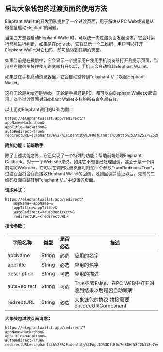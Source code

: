 ## 启动大象钱包的过渡页面的使用方法

  Elephant Wallet的开发团队提供了一个过渡页面，用于解决从PC Web或者是从微信里启动Elephant的问题。
  
  当第三方想要启动Elephant Wallet时，可以统一向过渡页面发起请求，它会对运行环境进行判断，如果是在pc web，它将显示一个二维码，用户可以打开Elephant Wallet对它扫码，即可跳转到预期的页面。
  
  如果当前是在微信中，它会显示一个提示用户使用手机浏览器打开的提示页面，当用户在微信里操作使用浏览器打开以后，手机上会自动唤起Elephant Wallet。 
  
  如果是在手机移动浏览器里，它会自动跳转到"elaphant://..."唤起Elephant Wallet。
  
  这样无论是App还是Web，无论是手机还是PC，都可以向Elephant Wallet发起调用。这个过渡页面对Elephant Wallet支持的所有命令都有效。
  
  以上面对Elephant调用的URL为例：
  ```
  https://elephantwallet.app/redirect/?
  appName=Hackathon&
  appTitle=Hackathon&
  autoRedirect=True&
  redirectURL=elaphant%3A%2F%2Fidentity%3FReturnUrl%3Dhttp%253A%252F%252Fbing.com%26AppID%3D7d80c7e800f5842b3b8e7ec7318189f66b7fd5b6db13bb80fbd89d2b1c444772c1d0202fea1e9cbabbf3258b3d91685484c02c2ae52d78ca39e2e54593ec81dd%26PublicKey%3D032f6347b27401dc0bced2de0ab4531e62c496841cd8e67a58c572e3018dcb72d9%26DID%3DiXzenTELVRDc712tmt2Qvbtk3KcAwV2tU8%26AppName%3DHackathon%26RequestInfo%3Delaaddress%2CEmail%2CNickname%26description%3DEApp%2520Community%26RandomNumber%3D4284432979
  ```

**附加功能：前端助手**

  除了上述功能之外，它还实现了一个特殊的功能：帮助前端处理Elephant Callback。对于一个Web site来说，如果它不想自己处理回调，甚至于是一个纯前端的Web site，它可以在调用过渡页面时附加一个参数“autoRedirect=True”，过渡页面将会负责接收Elephant Wallet的回调，收到回调并验证以后，先前的二维码页面将跳转到"elaphant://..."中设置的<Return URL>页面。

**请求格式：**
```
https://elephantwallet.app/redirect?
	appName=<appName>&
	appTitle=<appTitle>&
	autoRedirect=<autoRedirect>&
	redirectURL=<redirectURL>
```
**指令参数：**

字段名称           | 类型              | 是否必选 | 描述
----------------------| ------------------- | ------------------- | -------------------
appName                | String     | 必选 | 应用的名字
appTitle               | String     | 必选 | 应用的名字
description            | String     | 可选 | 应用的描述
autoRedirect           | String    | 可选 | True或者False，在PC WEB中打开时收到结果以后是否自动跳转
redirectURL         | String     | 必选 | 大象钱包的协议 拼接需要encodeURIComponent


**大象钱包过渡页面请求：**
```
https://elephantwallet.app/redirect/?
appName=Hackathon&
appTitle=Hackathon&
autoRedirect=True&
redirectURL=elaphant%3A%2F%2Fidentity%3FAppID%3D7d80c7e800f5842b3b8e7ec7318189f66b7fd5b6db13bb80fbd89d2b1c444772c1d0202fea1e9cbabbf3258b3d91685484c02c2ae52d78ca39e2e54593ec81dd%26AppName%3DHackathon%26RandomNumber%3D123456789%26DID%3DiXzenTELVRDc712tmt2Qvbtk3KcAwV2tU8%26PublicKey%3D032f6347b27401dc0bced2de0ab4531e62c496841cd8e67a58c572e3018dcb72d9%26ReturnUrl%3Dhttp%253A%252F%252Fbing.com%26RequestInfo%3Delaaddress%2CEmail%2CNickname

```
